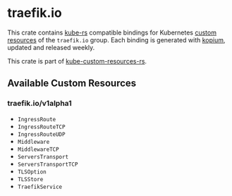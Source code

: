 <!--
SPDX-FileCopyrightText: The kube-custom-resources-rs Authors
SPDX-License-Identifier: 0BSD
 -->

# traefik.io

This crate contains [kube-rs](https://kube.rs/) compatible bindings for Kubernetes [custom resources](https://kubernetes.io/docs/tasks/extend-kubernetes/custom-resources/custom-resource-definitions/) of the `traefik.io` group. Each binding is generated with [kopium](https://github.com/kube-rs/kopium), updated and released weekly.

This crate is part of [kube-custom-resources-rs](https://github.com/metio/kube-custom-resources-rs).

## Available Custom Resources

### traefik.io/v1alpha1
- `IngressRoute`
- `IngressRouteTCP`
- `IngressRouteUDP`
- `Middleware`
- `MiddlewareTCP`
- `ServersTransport`
- `ServersTransportTCP`
- `TLSOption`
- `TLSStore`
- `TraefikService`

